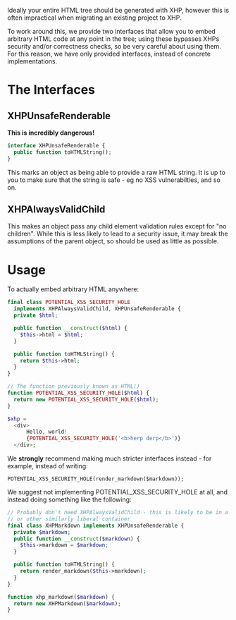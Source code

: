 Ideally your entire HTML tree should be generated with XHP, however this is
often impractical when migrating an existing project to XHP.

To work around this, we provide two interfaces that allow you to embed
arbitrary HTML code at any point in the tree; using these bypasses XHPs
security and/or correctness checks, so be very careful about using them. For this
reason, we have only provided interfaces, instead of concrete implementations.

The Interfaces
==============

XHPUnsafeRenderable
-------------------

**This is incredibly dangerous!**

```PHP
interface XHPUnsafeRenderable {
  public function toHTMLString();
}
```

This marks an object as being able to provide a raw HTML string. It is up to
you to make sure that the string is safe - eg no XSS vulnerabilties, and so on.

XHPAlwaysValidChild
-------------------

This makes an object pass any child element validation rules except for
"no children". While this is less likely to lead to a security issue, it may
break the assumptions of the parent object, so should be used as little as
possible.

Usage
=====

To actually embed arbitrary HTML anywhere:

```PHP
final class POTENTIAL_XSS_SECURITY_HOLE
  implements XHPAlwaysValidChild, XHPUnsafeRenderable {
  private $html;

  public function __construct($html) {
    $this->html = $html;
  }

  public function toHTMLString() {
    return $this->html;
  }
}

// The function previously known as HTML()
function POTENTIAL_XSS_SECURITY_HOLE($html) {
  return new POTENTIAL_XSS_SECURITY_HOLE($html);
}

$xhp =
  <div>
      Hello, world!
      {POTENTIAL_XSS_SECURITY_HOLE('<b>herp derp</b>')}
  </div>;
```

We **strongly** recommend making much stricter interfaces instead - for example,
instead of writing:

```
POTENTIAL_XSS_SECURITY_HOLE(render_markdown($markdown));
```

We suggest not implementing POTENTIAL_XSS_SECURITY_HOLE at all, and instead
doing something like the following:

```PHP
// Probably don't need XHPAlwaysValidChild - this is likely to be in a <div />
// or other similarly liberal container
final class XHPMarkdown implements XHPUnsafeRenderable {
  private $markdown;
  public function __construct($markdown) {
    $this->markdown = $markdown;
  }

  public function toHTMLString() {
    return render_markdown($this->markdown);
  }
}

function xhp_markdown($markdown) {
  return new XHPMarkdown($markdown);
}
```
